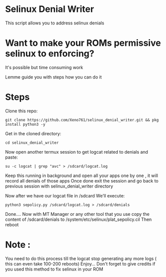 # Selinux Denial Writer
This script allows you to address selinux denials 

# Want to make your ROMs permissive selinux to enforcing?
It's possible but time consuming work 

Lemme guide you with steps how you can do it 

# Steps
Clone this repo:
```
git clone https://github.com/Xeno761/selinux_denial_writer.git && pkg install python3 -y
```
Get in the cloned directory:
```
cd selinux_denial_writer
```
Now open another termux session to get logcat related to denials and paste:
```
su -c logcat | grep "avc" > /sdcard/logcat.log
```
Keep this running in background and open all your apps one by one , it will record all denials of those apps 
Once done exit the session and go back to previous session with selinux_denial_writer directory

Now after we have our logcat file in /sdcard
We'll execute:
```
python3 sepolicy.py /sdcard/logcat.log > /sdcard/denials
```
Done....
Now with MT Manager or any other tool that you use copy the content of /sdcard/denials to /system/etc/selinux/plat_sepolicy.cil
Then reboot 


# Note :
You need to do this process till the logcat stop generating any more logs ( this can even take 100-200 reboots)
Enjoy... Don't forget to give credits if you used this method to fix selinux in your ROM
